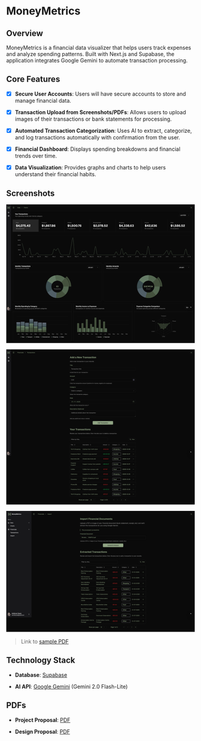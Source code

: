 # MoneyMetrics

## Overview

MoneyMetrics is a financial data visualizer that helps users track expenses and analyze spending patterns. Built with Next.js and Supabase, the application integrates Google Gemini to automate transaction processing.

## Core Features

- [x] **Secure User Accounts**: Users will have secure accounts to store and manage financial data.

- [x] **Transaction Upload from Screenshots/PDFs**: Allows users to upload images of their transactions or bank statements for processing.

- [x] **Automated Transaction Categorization**: Uses AI to extract, categorize, and log transactions automatically with confirmation from the user.

- [x] **Financial Dashboard**: Displays spending breakdowns and financial trends over time.

- [x] **Data Visualization**: Provides graphs and charts to help users understand their financial habits.

## Screenshots

![Charts Page](https://github.com/anthonytoyco/moneymetrics/blob/main/misc/charts.png "Charts Page")

![Transactions Page](https://github.com/anthonytoyco/moneymetrics/blob/main/misc/transactions.png "Transations Page")

![Import Page](https://github.com/anthonytoyco/moneymetrics/blob/main/misc/import.png "Import Page")

> Link to [sample PDF](https://github.com/anthonytoyco/moneymetrics/blob/main/misc/SAMPLE.pdf)

## Technology Stack

- **Database**: [Supabase](https://supabase.com/)

- **AI API**: [Google Gemini](https://ai.google.dev/) (Gemini 2.0 Flash-Lite)

## PDFs

- **Project Proposal**: [PDF](https://github.com/anthonytoyco/moneymetrics/blob/main/misc/project_proposal.pdf)

- **Design Proposal**: [PDF](https://github.com/anthonytoyco/moneymetrics/blob/main/misc/design_proposal.pdf)
